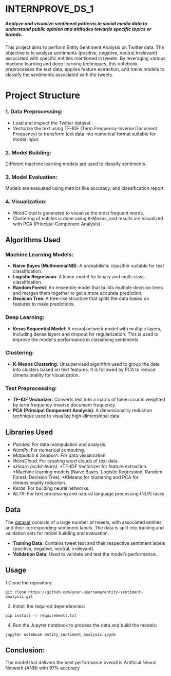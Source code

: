 # INTERNPROVE_DS_1
##### Analyze and visualize sentiment patterns in social media data to understand public opinion and attitudes towards specific topics or brands.

This project aims to perform Entity Sentiment Analysis on Twitter data. The objective is to analyze sentiments (positive, negative, neutral,Irrelevant) associated with specific entities mentioned in tweets. By leveraging various machine learning and deep learning techniques, this notebook preprocesses the text data, applies feature extraction, and trains models to classify the sentiments associated with the tweets.

# Project Structure
### 1. Data Preprocessing:

* Load and inspect the Twitter dataset.
* Vectorize the text using TF-IDF (Term Frequency-Inverse Document Frequency) to transform text data into numerical format suitable for model input.
### 2. Model Building:

Different machine learning models are used to classify sentiments.
### 3. Model Evaluation:
Models are evaluated using metrics like accuracy, and classification report.
### 4. Visualization:

* WordCloud is generated to visualize the most frequent words.
* Clustering of entities is done using K-Means, and results are visualized with PCA (Principal Component Analysis).
## Algorithms Used
### Machine Learning Models:
* **Naive Bayes (MultinomialNB)**: A probabilistic classifier suitable for text classification.
* **Logistic Regression**: A linear model for binary and multi-class classification.
* **Random Forest**: An ensemble model that builds multiple decision trees and merges them together to get a more accurate prediction.
* **Decision Tree**: A tree-like structure that splits the data based on features to make predictions.
### Deep Learning:
* **Keras Sequential Model**: A neural network model with multiple layers, including dense layers and dropout for regularization. This is used to improve the model's performance in classifying sentiments.
### Clustering:
* **K-Means Clustering:** Unsupervised algorithm used to group the data into clusters based on text features. It is followed by PCA to reduce dimensionality for visualization.
### Text Preprocessing:
* **TF-IDF Vectorizer**: Converts text into a matrix of token counts weighted by term frequency-inverse document frequency.
* **PCA (Principal Component Analysis)**: A dimensionality reduction technique used to visualize high-dimensional data.
## Libraries Used
* _Pandas_: For data manipulation and analysis.
* _NumPy_: For numerical computing.
* _Matplotlib & Seaborn_: For data visualization.
* _WordCloud_: For creating word clouds of text data.
* _sklearn (scikit-learn)_:
   *TF-IDF Vectorizer for feature extraction.
   *Machine learning models (Naive Bayes, Logistic Regression, Random 
     Forest, Decision Tree).
   *KMeans for clustering and PCA for dimensionality reduction.
* _Keras_: For building neural networks.
* _NLTK_: For text processing and natural language processing (NLP) tasks.
## Data
The [dataset](https://www.kaggle.com/datasets/jp797498e/twitter-entity-sentiment-analysis) consists of a large number of tweets, with associated entities and their corresponding sentiment labels. The data is split into training and validation sets for model building and evaluation.

* **Training Data**: Contains tweet text and their respective sentiment labels (positive, negative, neutral, irrelevant).
* **Validation Data**: Used to validate and test the model’s performance.
## Usage
 1.Clone the repository:
 
`git clone https://github.com/your-username/entity-sentiment-analysis.git`

2. Install the required dependencies:
   
`pip install -r requirements.txt`

4. Run the Jupyter notebook to process the data and build the models:
   
`jupyter notebook entity_sentiment_analysis.ipynb`


## Conclusion: 
The model that delivers the best performance overall is Artificial Neural Network (ANN) with 97% accuracy
